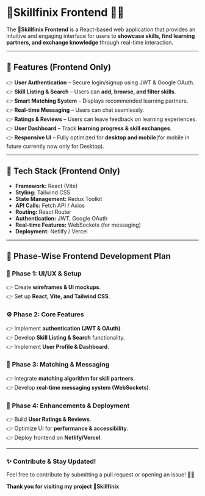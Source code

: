 # **🦅Skillfinix Frontend** 🎨🚀  
The **🦅Skillfinix Frontend** is a React-based web application that provides an intuitive and engaging interface for users to **showcase skills, find learning partners, and exchange knowledge** through real-time interaction.

---

## **📌 Features (Frontend Only)**  

👉 **User Authentication** – Secure login/signup using JWT & Google OAuth.  
👉 **Skill Listing & Search** – Users can **add, browse, and filter skills**.  
👉 **Smart Matching System** – Displays recommended learning partners.  
👉 **Real-time Messaging** – Users can chat seamlessly.  
👉 **Ratings & Reviews** – Users can leave feedback on learning experiences.  
👉 **User Dashboard** – Track **learning progress & skill exchanges**.  
👉 **Responsive UI** – Fully optimized for **desktop and mobile**(for mobile in future currently now only for Desktop).  

---

## **🧭 Tech Stack (Frontend Only)**  

- **Framework:** React (Vite)  
- **Styling:** Tailwind CSS  
- **State Management:** Redux Toolkit  
- **API Calls:** Fetch API / Axios  
- **Routing:** React Router  
- **Authentication:** JWT, Google OAuth  
- **Real-time Features:** WebSockets (for messaging)  
- **Deployment:** Netlify / Vercel  

---


## **📅 Phase-Wise Frontend Development Plan**  

### **📌 Phase 1: UI/UX & Setup**  
👉 Create **wireframes & UI mockups**.  
👉 Set up **React, Vite, and Tailwind CSS**.  

### **⚙️ Phase 2: Core Features**  
👉 Implement **authentication (JWT & OAuth)**.  
👉 Develop **Skill Listing & Search** functionality.  
👉 Implement **User Profile & Dashboard**.  

### **🔎 Phase 3: Matching & Messaging**  
👉 Integrate **matching algorithm for skill partners**.  
👉 Develop **real-time messaging system (WebSockets)**.  

### **🌟 Phase 4: Enhancements & Deployment**  
👉 Build **User Ratings & Reviews**.  
👉 Optimize UI for **performance & accessibility**.  
👉 Deploy frontend on **Netlify/Vercel**.  


---
 

### ✨ **Contribute & Stay Updated!**  

Feel free to contribute by submitting a pull request or opening an issue! 🚀🔥 

**Thank you for visiting my project 🦅Skillfinix**


